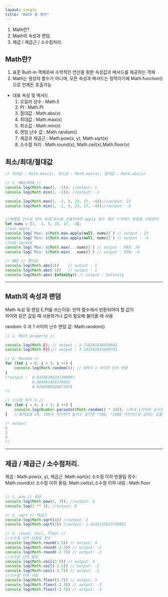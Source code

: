 ```yaml
---
layout: single
title: "Math 총 정리"
---
```


1. Math란?
2. Math의 속성과 랜덤.
3. 제곱 / 제곱근 / 소수점처리.

## Math란?

1. 표준 Built-in 객체로써 수학적인 연산을 휘한 속성값과 메서드를 제공하는 객체
2. Math는 생성자 함수가 아니며, 모든 속성과 메서드는 정적이기에 Math.function()으로 언제든 호출가능

- 대표 속성 및 메서드
    1. 오일러 상수 : Math.E
    2. PI : Math.PI
    3. 절대값 : Math.abs(x)
    4. 최대값 : Math.max(x)
    5. 최소값 : Math.min(x)
    6. 랜덤 난수 값 : Math.random()
    7. 제곱과 제곱근 : Math.pow(x, y), Math.sqrt(x)
    8. 소수점 처리 : Math.round(x), Math.ceil(x),Math.floor(x)

## 최소/최대/절대값
```javascript
// 최대값 : Math.max(x), 최소값 : Math.min(x), 절대값 : Math.abs(x)

// 1. MAX/MIN //
console.log(Math.max(1, -1)); //output: 1
console.log(Math.min(1, -1)); //output: -1

console.log(Math.max(1, -1, 5, 23, 17, -4));//output: 23
console.log(Math.min(1, -1, 5, 23, 17, -4));//output: -4


//배열을 인수로 받아 최대/최소를 산출하려면 apply 함수 혹은 스프레드 문법을 사용한다. //
let nums = [1, -1, 5, 23, 17, -4];
//use apply
console.log(`Max: ${Math.max.apply(null, nums)}`) // output : 23
console.log(`Min: ${Math.min.apply(null, nums)}`) // output : -4
//use spread
console.log(`Max: ${Math.max(...nums)}`) // output : MAX: 24
console.log(`Min: ${Math.min(...nums)}`) // output : MIN: -4

// ABS // 절대값
console.log(Math.abs(1))    // output : 1
console.log(Math.abs(-1))   // output : 1
console.log(Math.abs(-Infinity)) // output : Infinity
```

***

## Math의 속성과 랜덤
Math 속성 및 랜덤
E,PI를 쓰는이유: 만약 함수에서 반환되어야 할 값이 <br> 파이와 같은 값일 때 사용하거나 값이 필요해 불러올 때 사용

random: 0 과 1 사이의 난수 랜덤 값: Math.random()

```javascript
// 1. Math property //

console.log(Math.E); // output : 2.718281828459045
console.log(Math.PI);// output : 3.141592653589793

// 2. Random //
for (let i = 0; i < 3; i ++) {
    console.log(Math.random()); // 0에서 1 사이의 난수 반환
}
/*output :  0.03256295247209007
            0.484981453178692
            0.9269300220671974
*/

// 소수점 제거 식 //
for (let i = 0; i < 3; i ++) {
    console.log(Number.parseInt(Math.random() * 10)); //0과 1사이라 실수만 반환되므로 *10을 해준다.
}   //출력값을 10, 100의 자리까지 늘리고 싶다면 *100, *1000 이런식으로 곱하는 값을 늘리면 된다

/* output:
6
3
6
*/
```

***

## 제곱 / 제곱근 / 소수점처리.
제곱 : Math.pow(x, y), 제곱근 :Math.sqrt(x)
소수점 이하 반올림 정수: Math.round(x)
소수점 이하 올림: Math.ceil(x),소수점 이하 내림 : Math.floor
```javascript

// 1. pow // 제곱
console.log(Math.pow(2, 3)); //output: 8
console.log(2 ** 3); //output: 8

// 2. sqrt // 제곱근
console.log(Math.sqrt(4)) //output: 2
console.log(Math.sqrt(2)) //output: 1.4142135623730951

// 3. round, ceil, floor //
//소수점 이하 반올림 정수
console.log(Math.round(3.5)) // output: 4
console.log(Math.round(-2.3)) // output: -2
console.log(Math.round(-2.7)) // output: -3
//소수점 이하 올림
console.log(Math.ceil(3.5)) // output: 4
console.log(Math.ceil(-2.3)) // output: -2
console.log(Math.ceil(-2.7)) // output: -2
//소수점 이하 내림
console.log(Math.floor(3.7)) // output: 3
console.log(Math.floor(-2.3)) // output: -3
console.log(Math.floor(-2.7)) // output: -3

```
